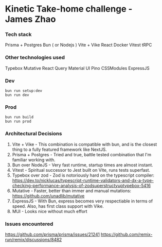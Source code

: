 # Kinetic Take-home challenge - James Zhao
### Tech stack
Prisma + Postgres
Bun ( or Nodejs )
Vite + Vike
React
Docker
Vitest
tRPC

### Other technologies used
Typebox
Mutative
React Query
Material UI
Pino
CSSModules
ExpressJS

### Dev
```
bun run setup:dev
bun run dev
```
### Prod
```
bun run build
bun run prod
```

### Architectural Decisions
1. Vite + Vike - This combination is compatible with bun, and is the closest thing to a fully featured framework like NextJS.
2. Prisma + Postgres - Tried and true, battle tested combination that I'm familiar working with.
3. Bun over NodeJS - Very fast runtime, startup times are almost instant.
4. Vitest - Spiritual successor to Jest built on Vite, runs tests superfast.
5. Typebox over zod - Zod is notoriously hard on the typescript compiler: https://dev.to/nicklucas/typescript-runtime-validators-and-dx-a-type-checking-performance-analysis-of-zodsuperstructyuptypebox-5416
6. Mutative - Faster, better than immer and manual mutations: https://github.com/unadlib/mutative
7. ExpressJS - With Bun, express becomes very respectiable in terms of speed. Also, has first class support with Vike.
8. MUI - Looks nice without much effort



### Issues encountered
https://github.com/prisma/prisma/issues/21241
https://github.com/remix-run/remix/discussions/8482